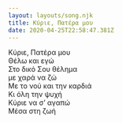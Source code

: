 ```yaml
---
layout: layouts/song.njk
title: Κύριε, Πατέρα μου
date: 2020-04-25T22:58:47.381Z
---
```

Κύριε, Πατέρα μου\
Θέλω και εγώ\
Στο δικό Σου θέλημα\
με χαρά να ζώ\
Με το νού και την καρδιά\
Κι όλη την ψυχή\
Κύριε να σ’ αγαπώ\
Μέσα στη ζωή